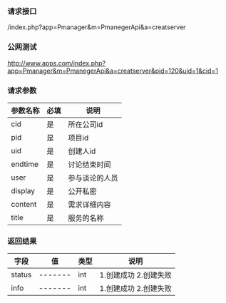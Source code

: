 ### **请求接口**
/index.php?app=Pmanager&m=PmanegerApi&a=creatserver



### **公网测试**
http://www.apps.com/index.php?app=Pmanager&m=PmanegerApi&a=creatserver&pid=120&uid=1&cid=1

### **请求参数**

| 参数名称  |必填|     说明      |
|------|-----|------|
| cid     | 是 |   所在公司id   |
| pid| 是 |  项目id   |
| uid| 是 |  创建人id  |
| endtime| 是 |  讨论结束时间  |
| user| 是 |  参与谈论的人员 |
| display| 是 | 公开私密 |
| content| 是 | 需求详细内容 |
| title| 是 | 服务的名称 |
### **返回结果**
|字段        |值          |类型    |说明        |
| ---------  |--------    |-------- |--------  |
|status|-------   |int    | 1.创建成功 2.创建失败 |
|info|-------   |int    |  1.创建成功 2.创建失败  |